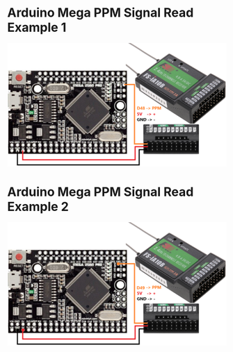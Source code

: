 # Arduino Mega PPM Signal Read Example 1
![Arduino Mega PPM](mega_ppm.png)

# Arduino Mega PPM Signal Read Example 2
![Arduino Mega PPM](mega_ppm2.png)

